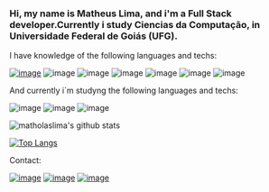 ###  Hi, my name is Matheus Lima, and i'm a Full Stack developer.Currently i study Ciencias da Computação, in Universidade Federal de Goiás (UFG).

I have knowledge of the following languages and techs:

[![image](https://img.shields.io/badge/Node.js-43853D?style=for-the-badge&logo=node.js&logoColor=white)](https://www.udemy.com/certificate/UC-ea082acf-d2f8-4232-9cf0-6b922c0d0ba8/)
![image](https://img.shields.io/badge/HTML5-E34F26?style=for-the-badge&logo=html5&logoColor=white)
![image](https://img.shields.io/badge/CSS-239120?&style=for-the-badge&logo=css3&logoColor=white)
![image](https://img.shields.io/badge/JavaScript-323330?style=for-the-badge&logo=javascript&logoColor=F7DF1E)
![image](https://img.shields.io/badge/TypeScript-007ACC?style=for-the-badge&logo=typescript&logoColor=white)
![image](https://img.shields.io/badge/C-00599C?style=for-the-badge&logo=c&logoColor=white)
![image](https://img.shields.io/badge/Microsoft_SQL_Server-CC2927?style=for-the-badge&logo=microsoft-sql-server&logoColor=white)

And currently i´m studyng the following languages and techs:

![image](https://img.shields.io/badge/React-20232A?style=for-the-badge&logo=react&logoColor=61DAFB)
![image](https://img.shields.io/badge/React_Native-20232A?style=for-the-badge&logo=react&logoColor=61DAFB)
![image](https://img.shields.io/badge/Angular-DD0031?style=for-the-badge&logo=angular&logoColor=white)

![matholaslima's github stats](https://github-readme-stats.vercel.app/api?username=matholaslima&count_private=true)

[![Top Langs](https://github-readme-stats.vercel.app/api/top-langs/?username=matholaslima&layout=compact)](https://github.com/anuraghazra/github-readme-stats)


Contact:

[![image](https://img.shields.io/badge/WhatsApp-25D366?style=for-the-badge&logo=whatsapp&logoColor=white)](https://api.whatsapp.com/send?phone=556282322614)
[![image](https://img.shields.io/badge/LinkedIn-0077B5?style=for-the-badge&logo=linkedin&logoColor=white)](https://www.linkedin.com/in/matheus-lima-1078aa181/)
[![image](https://img.shields.io/badge/Gmail-D14836?style=for-the-badge&logo=gmail&logoColor=white)](https://mail.google.com/mail/u/0/#inbox?compose=DmwnWrRmVWwCnknnlNnGBjhFzrbnfqsKhTcPndJqZjbwrwDJMXpSKGcHzCJhxsJbHnKBHNxdNjSl)
